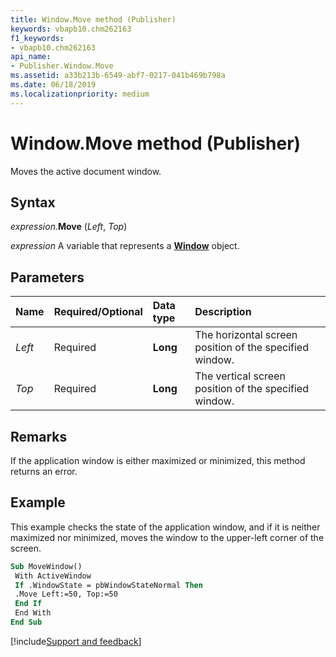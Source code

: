 ```yaml
---
title: Window.Move method (Publisher)
keywords: vbapb10.chm262163
f1_keywords:
- vbapb10.chm262163
api_name:
- Publisher.Window.Move
ms.assetid: a33b213b-6549-abf7-0217-041b469b798a
ms.date: 06/18/2019
ms.localizationpriority: medium
---
```



# Window.Move method (Publisher)

Moves the active document window.


## Syntax

_expression_.**Move** (_Left_, _Top_)

_expression_ A variable that represents a **[Window](Publisher.Window.md)** object.


## Parameters

|Name|Required/Optional|Data type|Description|
|:-----|:-----|:-----|:-----|
|_Left_|Required| **Long**|The horizontal screen position of the specified window.|
|_Top_|Required| **Long**|The vertical screen position of the specified window.|

## Remarks

If the application window is either maximized or minimized, this method returns an error.


## Example

This example checks the state of the application window, and if it is neither maximized nor minimized, moves the window to the upper-left corner of the screen.

```vb
Sub MoveWindow() 
 With ActiveWindow 
 If .WindowState = pbWindowStateNormal Then 
 .Move Left:=50, Top:=50 
 End If 
 End With 
End Sub
```

[!include[Support and feedback](~/includes/feedback-boilerplate.md)]